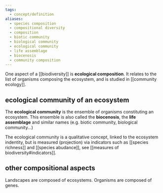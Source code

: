```yaml
---
tags:
  - concept/definition
aliases:
  - species composition
  - compositional diversity
  - composition
  - biotic community
  - biological community
  - ecological community
  - life assemblage
  - biocenosis
  - community composition
---
```

One aspect of a [[biodiversity]] is **ecological composition**. It relates to the list of organisms composing the ecosystem, and is studied in [[community ecology]].
## ecological community of an ecosystem
The **ecological community** is the ensemble of organisms constituting an ecosystem. This ensemble is also called the **biocenosis**, the **life assemblage** and similar names (e.g. biotic community, biological community...)

The ecological community is a qualitative concept, linked to the ecosystem indentity, but is measured (projection) via indicators such as [[species richness]] and [[species abudance]], see [[measures of biodiversity#indicators]].
## other compositional aspects
Landscapes are composed of ecosystems.
Organisms are composed of genes.